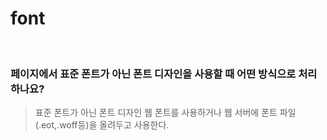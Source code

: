 # font

<br/>

### 페이지에서 표준 폰트가 아닌 폰트 디자인을 사용할 때 어떤 방식으로 처리하나요?

> 표준 폰트가 아닌 폰트 디자인
> 웹 폰트를 사용하거나 웹 서버에 폰트 파일(.eot,.woff등)을 올려두고 사용한다.
